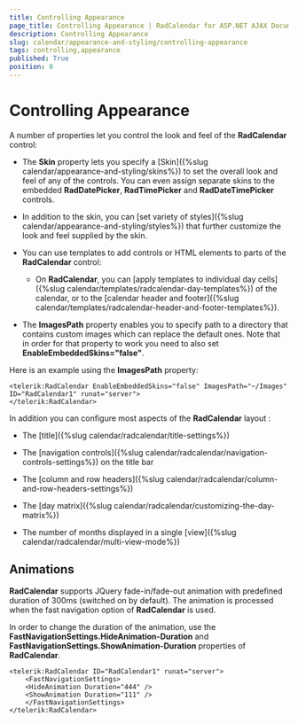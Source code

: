```yaml
---
title: Controlling Appearance
page_title: Controlling Appearance | RadCalendar for ASP.NET AJAX Documentation
description: Controlling Appearance
slug: calendar/appearance-and-styling/controlling-appearance
tags: controlling,appearance
published: True
position: 0
---
```


# Controlling Appearance


A number of properties let you control the look and feel of the **RadCalendar** control:

* The **Skin** property lets you specify a [Skin]({%slug calendar/appearance-and-styling/skins%}) to set the overall look and feel of any of the controls. You can even assign separate skins to the embedded **RadDatePicker**, **RadTimePicker** and **RadDateTimePicker** controls.

* In addition to the skin, you can [set variety of styles]({%slug calendar/appearance-and-styling/styles%}) that further customize the look and feel supplied by the skin.

* You can use templates to add controls or HTML elements to parts of the **RadCalendar** control:

	* On **RadCalendar**, you can [apply templates to individual day cells]({%slug calendar/templates/radcalendar-day-templates%}) of the calendar, or to the [calendar header and footer]({%slug calendar/templates/radcalendar-header-and-footer-templates%}).

* The **ImagesPath** property enables you to specify path to a directory that contains custom images which can replace the default ones. Note that in order for that property to work you need to also set **EnableEmbeddedSkins="false"**.

Here is an example using the **ImagesPath** property:

````ASPNET
<telerik:RadCalendar EnableEmbeddedSkins="false" ImagesPath="~/Images" ID="RadCalendar1" runat="server">
</telerik:RadCalendar>
````


In addition you can configure most aspects of the **RadCalendar** layout :

* The [title]({%slug calendar/radcalendar/title-settings%})

* The [navigation controls]({%slug calendar/radcalendar/navigation-controls-settings%}) on the title bar

* The [column and row headers]({%slug calendar/radcalendar/column-and-row-headers-settings%})

* The [day matrix]({%slug calendar/radcalendar/customizing-the-day-matrix%})

* The number of months displayed in a single [view]({%slug calendar/radcalendar/multi-view-mode%})



## Animations

**RadCalendar** supports JQuery fade-in/fade-out animation with predefined duration of 300ms (switched on by default). The animation is processed when the fast navigation option of **RadCalendar** is used.

In order to change the duration of the animation, use the **FastNavigationSettings.HideAnimation-Duration** and **FastNavigationSettings.ShowAnimation-Duration** properties of **RadCalendar**.

````ASPNET
<telerik:RadCalendar ID="RadCalendar1" runat="server">
    <FastNavigationSettings>
    <HideAnimation Duration="444" />
    <ShowAnimation Duration="111" />
    </FastNavigationSettings>
</telerik:RadCalendar>
````


